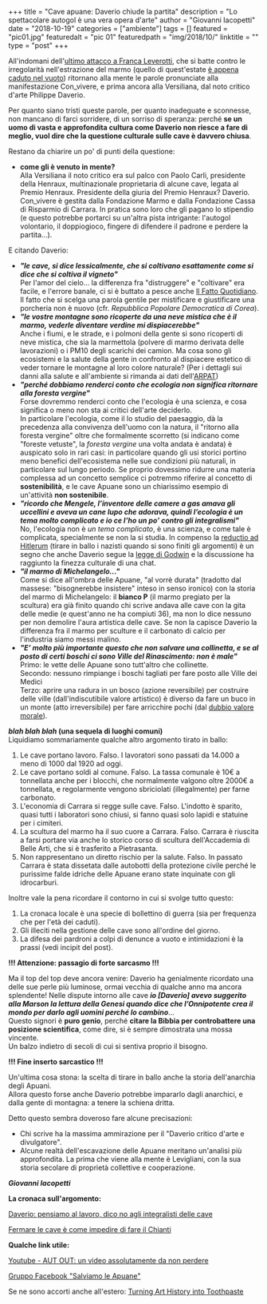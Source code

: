 +++
title = "Cave apuane: Daverio chiude la partita"
description = "Lo spettacolare autogol è una vera opera d'arte"
author = "Giovanni Iacopetti"
date = "2018-10-19"
categories = ["ambiente"]
tags = []
featured = "pic01.jpg"
featuredalt = "pic 01"
featuredpath = "img/2018/10/"
linktitle = ""
type = "post"
+++

All'indomani dell'[ultimo attacco a Franca Leverotti](http://www.voceapuana.com/lunigiana-e-apuane/cronaca/cave-vagli-chiede-5-5-milioni-alla-leverotti-legambiente-un-intimidazione-12564.aspx), che si batte contro le irregolarità nell'estrazione del marmo (quello di quest'estate [è appena caduto nel vuoto](http://iltirreno.gelocal.it/massa/cronaca/2018/05/28/news/franca-leverotti-prosciolta-legittime-le-critiche-a-turba-1.16888138)) ritornano alla mente le parole pronunciate alla manifestazione Con_vivere, e prima ancora alla Versiliana, dal noto critico d'arte Philippe Daverio.

Per quanto siano tristi queste parole, per quanto inadeguate e sconnesse, non mancano di farci sorridere, di un sorriso di speranza: perché **se un uomo di vasta e approfondita cultura come Daverio non riesce a fare di meglio, vuol dire che la questione culturale sulle cave è davvero chiusa**.

Restano da chiarire un po' di punti della questione:

* **come gli è venuto in mente?**  
Alla Versiliana il noto critico era sul palco con Paolo Carli, presidente della Henraux, multinazionale proprietaria di alcune cave, legata al Premio Henraux. Presidente della giuria del Premio Henraux? Daverio.  
Con_vivere è gestita dalla Fondazione Marmo e dalla Fondazione Cassa di Risparmio di Carrara.
In pratica sono loro che gli pagano lo stipendio (e questo potrebbe portarci su un'altra pista intrigante: l'autogol volontario, il doppiogioco, fingere di difendere il padrone e perdere la partita...).

E citando Daverio:

* **_"le cave, si dice lessicalmente, che si coltivano esattamente come si dice che si coltiva il vigneto"_**  
Per l'amor del cielo... la differenza fra "distruggere" e "coltivare" era facile, e l'errore banale, ci si è buttato a pesce anche [Il Fatto Quotidiano](https://www.ilfattoquotidiano.it/2014/07/29/apuane-caro-daverio-le-cave-coltivano-solo-distruzione/1076074/). Il fatto che si scelga una parola gentile per mistificare e giustificare una porcheria non è nuovo (cfr. _Repubblica Popolare Democratica di Corea_).  
* **_"le vostre montagne sono ricoperte da una neve mistica che è il marmo, vederle diventare verdine mi dispiacerebbe"_**  
Anche i fiumi, e le strade, e i polmoni della gente si sono ricoperti di neve mistica, che sia la marmettola (polvere di marmo derivata delle lavorazioni) o i PM10 degli scarichi dei camion. Ma cosa sono gli ecosistemi e la salute della gente in confronto al dispiacere estetico di veder tornare le montagne al loro colore naturale? (Per i dettagli sui danni alla salute e all'ambiente si rimanda ai dati dell'[ARPAT](http://www.arpat.toscana.it/notizie/arpatnews/2013/264-13/264-13-le-attivita-di-arpat-nei-processi-di-coltivazione-dei-marmi-e-dei-materiali-lapidei))
* **_"perché dobbiamo renderci conto che ecologia non significa ritornare alla foresta vergine"_**  
Forse dovremmo renderci conto che l'ecologia è una scienza, e cosa significa o meno non sta ai critici dell'arte deciderlo.  
In particolare l'ecologia, come il lo studio del paesaggio, dà la precedenza alla convivenza dell'uomo con la natura, il "ritorno alla foresta vergine" oltre che formalmente scorretto (si indicano come "foreste vetuste", la _foresta vergine_ una volta andata è andata) è auspicato solo in rari casi: in particolare quando gli usi storici portino meno benefici dell'ecosistema nelle sue condizioni più naturali, in particolare sul lungo periodo. Se proprio dovessimo ridurre una materia complessa ad un concetto semplice ci potremmo riferire al concetto di **sostenibilità**, e le cave Apuane sono un chiarissimo esempio di un'attività **non sostenibile**.  
* **_"ricordo che Mengele, l’inventore delle camere a gas amava gli uccellini e aveva un cane lupo che adorava, quindi l’ecologia è un tema molto complicato e io ce l’ho un po’ contro gli integralismi"_**  
No, l'ecologia non è _un tema complicato_, è una scienza, e come tale è complicata, specialmente se non la si studia.
In compenso la [reductio ad Hitlerum](https://it.wikipedia.org/wiki/Reductio_ad_Hitlerum) (tirare in ballo i nazisti quando si sono finiti gli argomenti) è un segno che anche Daverio segue la [legge di Godwin](https://it.wikipedia.org/wiki/Legge_di_Godwin) e la discussione ha raggiunto la finezza culturale di una chat.  
* **_"il marmo di Michelangelo..."_**  
Come si dice all'ombra delle Apuane, "al vorrè durata" (tradotto dal massese: "bisognerebbe insistere" inteso in senso ironico) con la storia del marmo di Michelangelo: il **bianco P** (il marmo pregiato per la scultura) era già finito quando chi scrive andava alle cave con la gita delle medie (e quest'anno ne ha compiuti 36), ma non lo dice nessuno per non demolire l'aura artistica delle cave. Se non la capisce Daverio la differenza fra il marmo per sculture e il carbonato di calcio per l'industria siamo messi malino.  
* **_"E’ molto più importante questo che non salvare una collinetta, e se al posto di certi boschi ci sono Ville del Rinascimento: non è male"_**  
Primo: le vette delle Apuane sono tutt'altro che collinette.  
Secondo: nessuno rimpiange i boschi tagliati per fare posto alle Ville dei Medici  
Terzo: aprire una radura in un bosco (azione reversibile) per costruire delle ville (dall'indiscutibile valore artistico) è diverso da fare un buco in un monte (atto irreversibile) per fare arricchire pochi (dal [dubbio valore morale](https://www.focus.it/ambiente/ecologia/alpi-apuane-le-montagne-che-scompaiono-per-cavare-il-marmo)).  

**_blah blah blah_ (una sequela di luoghi comuni)**  
Liquidiamo sommariamente qualche altro argomento tirato in ballo: 

1. Le cave portano lavoro. Falso. I lavoratori sono passati da 14.000 a meno di 1000 dal 1920 ad oggi.
1. Le cave portano soldi al comune. Falso. La tassa comunale è 10€ a tonnellata anche per i blocchi, che normalmente valgono oltre 2000€ a tonnellata, e regolarmente vengono sbriciolati (illegalmente) per farne carbonato.
1. L'economia di Carrara si regge sulle cave. Falso. L'indotto è sparito, quasi tutti i laboratori sono chiusi, si fanno quasi solo lapidi e statuine per i cimiteri.
1. La scultura del marmo ha il suo cuore a Carrara. Falso. Carrara è riuscita a farsi portare via anche lo storico corso di scultura dell'Accademia di Belle Arti, che si è trasferito a Pietrasanta. 
1. Non rappresentano un diretto rischio per la salute. Falso. In passato Carrara è stata dissetata dalle autobotti della protezione civile perché le purissime falde idriche delle Apuane erano state inquinate con gli idrocarburi.

Inoltre vale la pena ricordare il contorno in cui si svolge tutto questo:

1. La cronaca locale è una specie di bollettino di guerra (sia per frequenza che per l'età dei caduti).
1. Gli illeciti nella gestione delle cave sono all'ordine del giorno.
1. La difesa dei pardroni a colpi di denunce a vuoto e intimidazioni è la prassi (vedi incipit del post).

**!!! Attenzione: passagio di forte sarcasmo !!!**

Ma il top del top deve ancora venire: Daverio ha genialmente ricordato una delle sue perle più luminose, ormai vecchia di qualche anno ma ancora splendente! Nelle dispute intorno alle cave **_io [Daverio] avevo suggerito alla Marson la lettura della Genesi quando dice che l’Onnipotente crea il mondo per darlo agli uomini perché lo cambino_**...   
Questo signori è **puro genio**, perché **citare la Bibbia per controbattere una posizione scientifica**, come dire, si è sempre dimostrata una mossa vincente.  
Un balzo indietro di secoli di cui si sentiva proprio il bisogno.

**!!! Fine inserto sarcastico !!!**

Un'ultima cosa stona: la scelta di tirare in ballo anche la storia dell'anarchia degli Apuani.  
Allora questo forse anche Daverio potrebbe impararlo dagli anarchici, e dalla gente di montagna: a tenere la schiena dritta.

Detto questo sembra doveroso fare alcune precisazioni:

* Chi scrive ha la massima ammirazione per il "Daverio critico d'arte e divulgatore".
* Alcune realtà dell'escavazione delle Apuane meritano un'analisi più approfondita. La prima che viene alla mente è Levigliani, con la sua storia secolare di proprietà collettive e cooperazione.

_**Giovanni Iacopetti**_

**La cronaca sull'argomento:**

[Daverio: pensiamo al lavoro, dico no agli integralisti delle cave](http://iltirreno.gelocal.it/massa/cronaca/2018/09/09/news/daverio-pensiamo-al-lavoro-dico-no-agli-integralisti-delle-cave-1.17232711)

[Fermare le cave è come impedire di fare il Chianti](http://iltirreno.gelocal.it/massa/cronaca/2014/07/28/news/fermare-le-cave-e-come-impedire-di-fare-il-chianti-1.9672868)

**Qualche link utile:**  

[Youtube - AUT OUT: un video assolutamente da non perdere](https://www.youtube.com/watch?v=clYuGVVVLpo)

[Gruppo Facebook "Salviamo le Apuane"](https://www.facebook.com/SalviamoAlpiApuane.MontagnedAcqua?fref=ts)

Se ne sono accorti anche all'estero: [Turning Art History into Toothpaste](https://artislimited.wordpress.com/2012/12/09/turning-art-history-into-toothpaste-the-issues-involving-the-ongoing-environmental-disaster-in-carraras-marble-region-are-beginning-to-be-noticed/)

